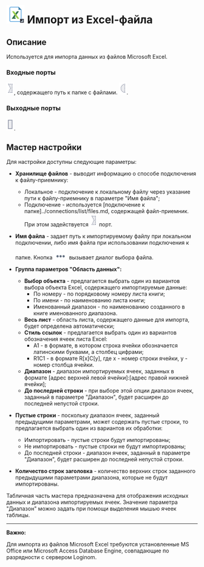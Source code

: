 # ![](../../media/app/icons/vendors/importexcelfile.svg) Импорт из Excel-файла

## Описание

Используется для импорта данных из файлов Microsoft Excel.

### Входные порты

![](../../media/app/icons/ports/optional_input_connection_inactive.svg), содержащего путь к папке с файлами.
![](../../media/app/icons/ports/optional_input_variable_inactive.svg).

### Выходные порты

![](../../media/app/icons/ports/output_table_inactive.svg).

## Мастер настройки

Для настройки доступны следующие параметры:

* **Хранилище файлов** - выводит информацию о способе подключения к файлу-приемнику:
  * Локальное - подключение к локальному файлу через указание пути к файлу-приемнику в параметре "Имя файла";
  * Подключение - используется [подключение к папке]../connections/list/files.md, содержащей файл-приемник. При этом задействуется ![](../../media/app/integration/import/optional_input_connection_inactive.svg) порт.

* **Имя файла** - задает путь к импортируемому файлу при локальном подключении, либо имя файла при использовании подключения к папке. Кнопка ![](../../media/app/icons/toolbar_18/browse.svg) вызывает диалог выбора файла.

* **Группа параметров "Область данных":**
  * **Выбор объекта** - предлагается выбрать один из вариантов выбора объекта Excel, содержащего импортируемые данные:
    * По номеру - по порядковому номеру листа книги;
    * По имени - по наименованию листа книги;
    * Именованный диапазон - по наименованию созданного в книге именованного диапазона.
  * **Весь лист** - область листа, содержащего данные для импорта, будет определена автоматически;
  * **Стиль ссылок** - предлагается выбрать один из вариантов обозначения ячеек листа Excel:
    * A1 - в формате, в котором строка ячейки обозначается латинскими буквами, а столбец цифрами;
    * R1C1 - в формате R[x]C[y], где x - номер строки ячейки, y - номер столбца ячейки.
  * **Диапазон** - диапазон импортируемых ячеек, заданных в формате [адрес верхней левой ячейки]:[адрес правой нижней ячейки];
  * **До последней строки** - при выборе этой опции диапазон ячеек, заданный в параметре "Диапазон", будет расширен до последней непустой строки.

* **Пустые строки** - поскольку диапазон ячеек, заданный предыдущими параметрами, может содержать пустые строки, то предлагается выбрать один из вариантов их обработки:
  * Импортировать - пустые строки будут импортированы;
  * Не импортировать - пустые строки не будут импортированы;
  * До последней строки - диапазон ячеек, заданный в параметре "Диапазон", будет расширен до последней непустой строки.

* **Количество строк заголовка** - количество верхних строк заданного предыдущими параметрами диапазона, которые не будут импортированы.

Табличная часть мастера предназначена для отображения исходных данных и диапазона импортируемых ячеек. Значение параметра "Диапазон" можно задать при помощи выделения мышью ячеек таблицы.

-----

**Важно:**

Для импорта из файлов Microsoft Excel требуются установленные MS Office или Microsoft Access Database Engine, совпадающие по разрядности с сервером Loginom.
